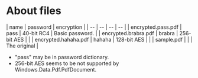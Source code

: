 # About files
| name | password | encryption |
| -- | -- | -- | -- |
| encrypted.pass.pdf | pass | 40-bit RC4 | Basic password. |
| encrypted.brabra.pdf | brabra | 256-bit AES | |
| encrypted.hahaha.pdf | hahaha | 128-bit AES | |
| sample.pdf | | | The original |

* "pass" may be in password dictionary.
* 256-bit AES seems to be not supported by Windows.Data.Pdf.PdfDocument.
